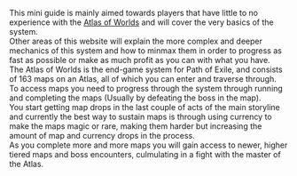 This mini guide is mainly aimed towards players that have little to no experience with the [Atlas of Worlds](<https://pathofexile.gamepedia.com/Atlas_of_Worlds>) and will cover 
the very basics of the system. <br>
Other areas of this website will explain the more complex and deeper mechanics of this system and how to minmax them in order to progress as fast as possible or make as much profit 
as you can with what you have. <br>
The Atlas of Worlds is the end-game system for Path of Exile, and consists of 163 maps on an Atlas, all of which you can enter and traverse through. <br>
To access maps you need to progress through the system through running and completing the maps (Usually by defeating the boss in the map). <br>
You start getting map drops in the last couple of acts of the main storyline and currently the best way to sustain maps is through using currency to make the maps magic or rare, 
making them harder but increasing the amount of map and currency drops in the process. <br>
As you complete more and more maps you will gain access to newer, higher tiered maps and boss encounters, culmulating in a fight with the master of the Atlas.